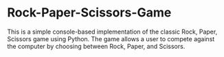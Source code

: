 # Rock-Paper-Scissors-Game
This is a simple console-based implementation of the classic Rock, Paper, Scissors game using Python. The game allows a user to compete against the computer by choosing between Rock, Paper, and Scissors.
